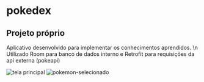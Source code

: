 # pokedex

## Projeto próprio 
Aplicativo desenvolvido para implementar os conhecimentos aprendidos. \n
Utilizado Room para banco de dados interno e Retrofit para requisições da api externa (pokeapi)

![tela principal](https://user-images.githubusercontent.com/45483308/138348755-8d2bd72d-2f90-463f-96a0-1ae8ea362c3f.png)      ![pokemon-selecionado](https://user-images.githubusercontent.com/45483308/138348837-9b3e5cd5-ce71-4ad0-9d66-f0eff8d8a059.png)
